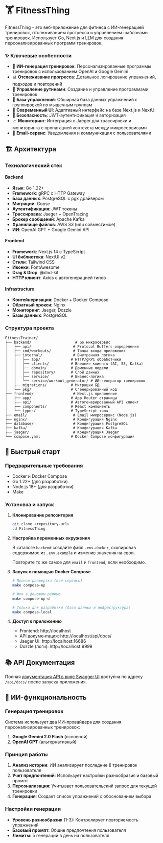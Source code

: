 # 🏋️ FitnessThing

FitnessThing - это веб-приложение для фитнеса с ИИ-генерацией тренировок, отслеживанием прогресса и управлением шаблонами тренировок. Использует Go, Next.js и LLM для создания персонализированных программ тренировок.

### ✨ Ключевые особенности

- 🤖 **ИИ-генерация тренировок**: Персонализированные программы тренировок с использованием OpenAI и Google Gemini
- 📊 **Отслеживание прогресса**: Детальное логирование упражнений, подходов и повторений
- 🎯 **Управление рутинами**: Создание и управление программами тренировок
- 💪 **База упражнений**: Обширная база данных упражнений с группировкой по мышечным группам
- 📱 **Современный UI**: Адаптивный интерфейс на базе Next.js и NextUI
- 🔐 **Безопасность**: JWT-аутентификация и авторизация
- 📈 **Мониторинг**: Интеграция с Jaeger для трассировки и мониторинга с пропагацией контекста между микросервисами
- 📧 **Email-сервис**: Уведомления и коммуникация с пользователями

## 🏗️ Архитектура

### Технологический стек

#### Backend
- **Язык**: Go 1.22+
- **Framework**: gRPC с HTTP Gateway
- **База данных**: PostgreSQL с pgx драйвером
- **Миграции**: Goose
- **Аутентификация**: JWT токены
- **Трассировка**: Jaeger + OpenTracing
- **Брокер сообщений**: Apache Kafka
- **Хранилище файлов**: AWS S3 (или совместимое)
- **ИИ**: OpenAI GPT + Google Gemini API

#### Frontend
- **Framework**: Next.js 14 с TypeScript
- **UI библиотека**: NextUI v2
- **Стили**: Tailwind CSS
- **Иконки**: FontAwesome
- **Drag & Drop**: @dnd-kit
- **HTTP клиент**: Axios с автогенерацией типов

#### Infrastructure
- **Контейнеризация**: Docker + Docker Compose
- **Обратный прокси**: Nginx
- **Мониторинг**: Jaeger, Dozzle
- **Базы данных**: PostgreSQL

### Структура проекта

```
FitnessTrainer/
├── backend/                    # Go микросервис
│   ├── api/                   # Protocol Buffers определения
│   ├── cmd/workouts/          # Точка входа приложения
│   ├── internal/              # Внутренняя логика
│   │   ├── app/              # HTTP/gRPC обработчики
│   │   ├── clients/          # Внешние клиенты (AI, S3, Kafka)
│   │   ├── domain/           # Доменные модели
│   │   ├── repository/       # Слой данных
│   │   ├── service/          # Бизнес-логика
│   │   └── service/workout_generator/ # ИИ-генератор тренировок
│   ├── migrations/           # Миграции БД
│   └── pkg/                  # Сгенерированный код
├── frontend/                  # Next.js приложение
│   ├── app/                  # App Router страницы
│   ├── api/                  # Автогенерированный API клиент
│   ├── components/           # React компоненты
│   └── types/                # TypeScript типы
├── email/                     # Email микросервис (Node.js)
├── nginx/                     # Конфигурация Nginx
├── database/                  # Конфигурация PostgreSQL
├── kafka/                     # Конфигурация Kafka
├── jaeger/                    # Конфигурация Jaeger
└── compose.yaml              # Docker Compose конфигурация
```

## 🚀 Быстрый старт

### Предварительные требования

- Docker и Docker Compose
- Go 1.22+ (для разработки)
- Node.js 18+ (для разработки)
- Make

### Установка и запуск

1. **Клонирование репозитория**
   ```bash
   git clone <repository-url>
   cd FitnessThing
   ```

2. **Настройка переменных окружения**
   
   В каталоге `backend` создайте файл `.env.docker`, скопировав содержимое из `.env.example` и изменив значения на свои.
   
   Повторите то же самое для `email` и `frontend`, если необходимо.

3. **Запуск с помощью Docker Compose**

   ```bash
   # Полная развертка (все сервисы)
   make compose-up
   
   # Или в фоновом режиме
   make compose-up-d
   
   # Только для разработки (база данных и инфраструктура)
   make compose-local
   ```

4. **Доступ к приложению**
   - Frontend: http://localhost
   - API документация: http://localhost/api/docs/
   - Jaeger UI: http://localhost:16686
   - Dozzle (логи): http://localhost:9999

## 📚 API Документация

Полная [документация API в виде Swagger UI](./backend/pkg/workouts/workouts.swagger.json) доступна по адресу `/api/docs/` после запуска приложения.

## 🤖 ИИ-функциональность

### Генерация тренировок

Система использует два ИИ-провайдера для создания персонализированных тренировок:

1. **Google Gemini 2.0 Flash** (основной)
2. **OpenAI GPT** (альтернативный)

### Принцип работы

1. **Анализ истории**: ИИ анализирует последние 8 тренировок пользователя
2. **Учет предпочтений**: Использует настройки разнообразия и базовый промпт
3. **Персонализация**: Учитывает пользовательский запрос для текущей тренировки
4. **Генерация**: Создает список упражнений с обоснованием выбора

### Настройки генерации

- **Уровень разнообразия** (1-3): Контролирует повторяемость упражнений
- **Базовый промпт**: Общие предпочтения пользователя
- **Лимиты**: 5 генераций в день на пользователя
